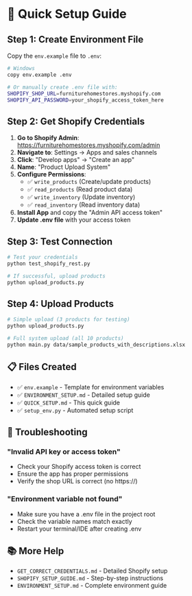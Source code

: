 # 🚀 Quick Setup Guide

## Step 1: Create Environment File

Copy the `env.example` file to `.env`:

```bash
# Windows
copy env.example .env

# Or manually create .env file with:
SHOPIFY_SHOP_URL=furniturehomestores.myshopify.com
SHOPIFY_API_PASSWORD=your_shopify_access_token_here
```

## Step 2: Get Shopify Credentials

1. **Go to Shopify Admin**: https://furniturehomestores.myshopify.com/admin
2. **Navigate to**: Settings → Apps and sales channels
3. **Click**: "Develop apps" → "Create an app"
4. **Name**: "Product Upload System"
5. **Configure Permissions**:
   - ✅ `write_products` (Create/update products)
   - ✅ `read_products` (Read product data)
   - ✅ `write_inventory` (Update inventory)
   - ✅ `read_inventory` (Read inventory data)
6. **Install App** and copy the "Admin API access token"
7. **Update .env file** with your access token

## Step 3: Test Connection

```bash
# Test your credentials
python test_shopify_rest.py

# If successful, upload products
python upload_products.py
```

## Step 4: Upload Products

```bash
# Simple upload (3 products for testing)
python upload_products.py

# Full system upload (all 10 products)
python main.py data/sample_products_with_descriptions.xlsx
```

## 📋 Files Created

- ✅ `env.example` - Template for environment variables
- ✅ `ENVIRONMENT_SETUP.md` - Detailed setup guide
- ✅ `QUICK_SETUP.md` - This quick guide
- ✅ `setup_env.py` - Automated setup script

## 🔧 Troubleshooting

### "Invalid API key or access token"
- Check your Shopify access token is correct
- Ensure the app has proper permissions
- Verify the shop URL is correct (no https://)

### "Environment variable not found"
- Make sure you have a .env file in the project root
- Check the variable names match exactly
- Restart your terminal/IDE after creating .env

## 📚 More Help

- `GET_CORRECT_CREDENTIALS.md` - Detailed Shopify setup
- `SHOPIFY_SETUP_GUIDE.md` - Step-by-step instructions
- `ENVIRONMENT_SETUP.md` - Complete environment guide
